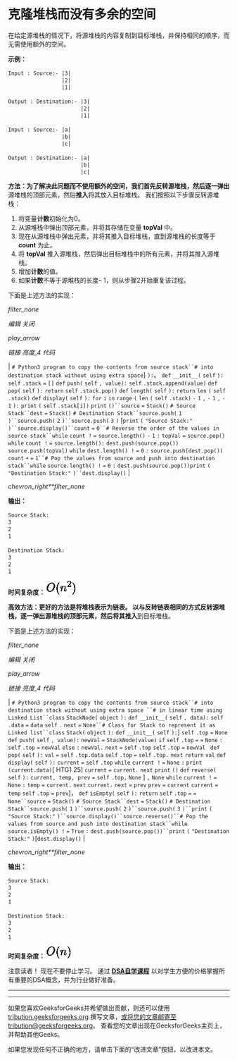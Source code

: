 # 克隆堆栈而没有多余的空间

在给定源堆栈的情况下，将源堆栈的内容复制到目标堆栈，并保持相同的顺序，而无需使用额外的空间。

**示例：**

```
Input : Source:- |3|
                 |2|
                 |1|

Output : Destination:- |3|
                       |2|
                       |1|

Input : Source:- |a|
                 |b|
                 |c|

Output : Destination:- |a|
                       |b|
                       |c|

```

**方法：**为了解决此问题而不使用额外的空间，我们首先反转源堆栈，然后**逐一弹出**源堆栈的顶部元素，然后**推入**将其放入目标堆栈。 我们按照以下步骤反转源堆栈：

1.  将变量**计数**初始化为0。
2.  从源堆栈中弹出顶部元素，并将其存储在变量 **topVal** 中。
3.  现在从源堆栈中弹出元素，并将其推入目标堆栈，直到源堆栈的长度等于 **count** 为止。
4.  将 **topVal** 推入源堆栈，然后弹出目标堆栈中的所有元素，并将其推入源堆栈。
5.  增加**计数**的值。
6.  如果**计数**不等于源堆栈的长度– 1，则从步骤2开始重复该过程。

下面是上述方法的实现：

*filter_none*

*编辑*
*关闭*

*play_arrow*

*链接*
*亮度_4*
*代码*

| `# Python3 program to copy the contents from source stack``# into destination stack without using extra space`] `):`。 `def` `__init__(` `self` `):` `self` `.stack` `=` `[]` `def` `push(` `self` `, value):` `self` `.stack.append(value)` `def` `pop(` `self` `):` `return` `self` `.stack.pop()` `def` `length(` `self` `):` `return` `len` `(` `self` `.stack)` `def` `display(` `self` `):` `for` `i` `in` `range` `(` `len` `(` `self` `.stack)` `-` `1` `,` `-` `1` `,` `-` `1` `):` `print` `(` `self` `.stack[i])` `print` `()``source` `=` `Stack()` `# Source Stack``dest` `=` `Stack()` `# Destination Stack``source.push(` `1` `)``source.push(` `2` `)``source.push(` `3` `)` [`print` `(` `"Source Stack:"` `)``source.display()``count` `=` `0``# Reverse the order of the values in source stack``while` `count !` `=` `source.length()` `-` `1` `:` `topVal` `=` `source.pop()` `while` `count !` `=` `source.length():` `dest.push(source.pop())` `source.push(topVal)` `while` `dest.length() !` `=` `0` `:` `source.push(dest.pop())` `count` `+` `=` `1``# Pop the values from source and push into destination stack``while` `source.length() !` `=` `0` `:` `dest.push(source.pop())`​​`print` `(` `"Destination Stack:"` `)``dest.display()` |

*chevron_right**filter_none*

**输出：**

```
Source Stack:
3
2
1

Destination Stack:
3
2
1

```

**时间复杂度：** ![O(n^2)](img/598be626cedc018633480e0f69670fd8.png "Rendered by QuickLaTeX.com")

**高效方法：**更好的方法是将堆栈表示为链表。 以与反转链表相同的方式反转源堆栈，**逐一弹出**源堆栈的顶部元素，然后**将其推入**到目标堆栈。

下面是上述方法的实现：

*filter_none*

*编辑*
*关闭*

*play_arrow*

*链接*
*亮度_4*
*代码*

| `# Python3 program to copy the contents from source stack``# into destination stack without using extra space ``# in linear time using Linked List``class` `StackNode(` `object` `):` `def` `__init__(` `self` `, data):` `self` `.data` `=` `data` `self` `.` `next` `=` `None``# Class for Stack to represent it as Linked list``class` `Stack(` `object` `):` `def` `__init__(` `self` `):`]  `self` `.top` `=` `None` `def` `push(` `self` `, value):`​​  `newVal` `=` `StackNode(value)` `if` `self` `.top` `=` `=` `None` `:` `self` `.top` `=` `newVal` `else` `:` `newVal.` `next` `=` `self` `.top` `self` `.top` `=` `newVal ` `def` `pop(` `self` `):` `val` `=` `self` `.top.data` `self` `.top` `=` `self` `.top.` `next` `return` `val` `def` `display(` `self` `):` `current` `=` `self` `.top` `while` `current !` `=` `None` `:` `print` `(current.data)`[ HTG1 25] `current` `=` `current.` `next` `print` `()` `def` `reverse(` `self` `):` `current, temp, prev` `=` `self` `.top,` `None` ] `,` `None` `while` `current !` `=` `None` `:` `temp` `=` `current.` `next` `current.` `next` `=` `prev` `prev` `=` `current` `current` `=` `temp` `self` `.top` `=` `prev`]， `def` `isEmpty(` `self` `):` `return` `self` `.top` `=` `=` `None``source` `=` `Stack()` `# Source Stack``dest` `=` `Stack()` `# Destination Stack``source.push(` `1` `)``source.push(` `2` `)``source.push(` `3` `)``print` `(` `"Source Stack:"` `)``source.display()``source.reverse()``# Pop the values from source and push into destination stack``while` `source.isEmpty() !` `=` `True` `:` `dest.push(source.pop())``print` `(` `"Destination Stack:"` `)`[`dest.display()` |

*chevron_right**filter_none*

**输出：**

```
Source Stack:
3
2
1

Destination Stack:
3
2
1

```

**时间复杂度：** ![O(n)](img/d5229a9c6f59029cbbb0f53974c9a9de.png "Rendered by QuickLaTeX.com")

注意读者！ 现在不要停止学习。 通过 [**DSA自学课程**](https://practice.geeksforgeeks.org/courses/dsa-self-paced?utm_source=geeksforgeeks&utm_medium=article&utm_campaign=gfg_article_dsa_content_bottom) 以对学生方便的价格掌握所有重要的DSA概念，并为行业做好准备。

* * *

* * *

如果您喜欢GeeksforGeeks并希望做出贡献，则还可以使用 [tribution.geeksforgeeks.org](https://contribute.geeksforgeeks.org/) 撰写文章，或将您的文章邮寄至tribution@geeksforgeeks.org。 查看您的文章出现在GeeksforGeeks主页上，并帮助其他Geeks。

如果您发现任何不正确的地方，请单击下面的“改进文章”按钮，以改进本文。